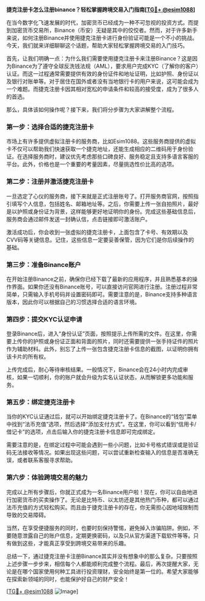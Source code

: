 **捷克注册卡怎么注册binance？轻松掌握跨境交易入门指南[[TG💪+ @esim1088](https://t.me/s/esim1088)]**

在当今数字化飞速发展的时代，加密货币已经成为一种不可忽视的投资方式。而提到加密货币交易所，Binance（币安）无疑是其中的佼佼者。然而，对于许多新手来说，如何注册Binance并使用捷克注册卡进行身份验证可能是一个不小的挑战。今天，我们就来详细聊聊这个话题，帮助大家轻松掌握跨境交易的入门技巧。

首先，让我们明确一点：为什么我们需要使用捷克注册卡来注册Binance？这是因为Binance为了遵守全球反洗钱法规（AML），要求用户完成KYC（了解你的客户）认证。而这一过程通常需要提供有效的身份证件和地址证明，比如护照、身份证以及银行对账单等。对于居住在国外或者没有当地银行卡的用户来说，这可能会成为一个难题。而捷克注册卡因其相对宽松的申请条件和较高的接受度，成为了很多人的首选。

那么，具体该如何操作呢？接下来，我们将分步骤为大家讲解整个流程。

### 第一步：选择合适的捷克注册卡

市场上有许多提供虚拟注册卡的服务商，比如Esim1088。这些服务商提供的虚拟卡不仅可以帮助我们快速获取一个捷克地址，还能生成相应的二维码用于身份验证。在选择服务商时，建议优先考虑那些口碑良好、服务稳定且支持多语言客服的平台。此外，价格也是一个重要的考量因素，尽量挑选性价比高的选项。

### 第二步：注册并激活捷克注册卡

一旦选定了心仪的服务商，接下来就是正式注册账号了。打开服务商官网，按照指引填写个人信息，包括姓名、邮箱地址等。之后，你需要上传一张自拍照片，最好是以护照或身份证为背景，这样能够更好地证明你的身份。完成这些基础信息后，服务商会通过邮件发送一封确认信，点击链接即可激活账户。

激活成功后，你会收到一张虚拟的捷克注册卡，上面包含了卡号、有效期以及CVV码等关键信息。记住，这些信息一定要妥善保管，因为它们是你后续操作的基础。

### 第三步：准备Binance账户

在开始注册Binance之前，确保你已经下载了最新的应用程序，并且熟悉基本的操作界面。如果你还没有Binance账号，可以直接访问官网进行注册。注册过程非常简单，只需输入手机号码并设置密码即可。需要注意的是，Binance支持多种语言版本，因此你可以根据自己的习惯选择合适的语言环境。

### 第四步：提交KYC认证申请

登录Binance后，进入“身份认证”页面，按照提示上传所需的文件。在这里，你需要上传你的护照或身份证正面和背面的照片，同时还需要提供一张手持证件的照片作为辅助材料。此外，别忘了上传一张包含捷克注册卡信息的截图，以证明你拥有该卡片的所有权。

上传完成后，耐心等待审核结果。一般情况下，Binance会在24小时内完成审核，如果一切顺利，你的账户就会升级为实名认证状态，从而解锁更多功能和服务。

### 第五步：绑定捷克注册卡

当你的KYC认证通过后，就可以开始绑定捷克注册卡了。在Binance的“钱包”菜单中找到“法币充值”选项，然后选择“添加支付方式”。在这里，你可以看到“信用卡/借记卡”的选项，点击后输入你的捷克注册卡信息即可完成绑定。

需要注意的是，在绑定过程中可能会遇到一些小问题，比如卡号格式错误或是验证码无法接收等情况。如果出现这些问题，可以尝试重新检查输入的信息是否准确无误，或者联系客服寻求帮助。

### 第六步：体验跨境交易的魅力

完成以上所有步骤后，你就正式成为一名Binance用户啦！现在，你可以自由地进行加密货币的买卖操作了。无论是比特币、以太坊还是其他热门币种，都可以通过法币充值的方式轻松购买。而且由于捷克注册卡的存在，你无需担心因地域限制而导致的交易障碍。

当然，在享受便捷服务的同时，也要时刻保持警惕，避免掉入诈骗陷阱。例如，不要随意泄露自己的账户信息，定期更换密码，以及只从官方渠道下载软件等等。只有做到这些，才能真正享受到跨境交易带来的乐趣。

总结一下，通过捷克注册卡注册Binance其实并没有想象中的那么复杂。只要按照上述步骤一步步来，相信每个人都能顺利完成整个流程。最后，再次提醒大家，无论是在哪个国家使用何种工具进行投资理财，安全始终是第一位的。希望大家能够在探索新领域的同时，也能保护好自己的财产安全！

[[TG💪+ @esim1088](https://t.me/s/esim1088) ![Image](https://i.postimg.cc/4NQfJmqS/Snipaste-2025-05-13-00-14-12.png)]